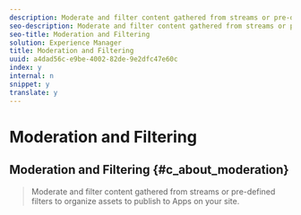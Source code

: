 ```yaml
---
description: Moderate and filter content gathered from streams or pre-defined filters to organize assets to publish to Apps on your site.
seo-description: Moderate and filter content gathered from streams or pre-defined filters to organize assets to publish to Apps on your site.
seo-title: Moderation and Filtering
solution: Experience Manager
title: Moderation and Filtering
uuid: a4dad56c-e9be-4002-82de-9e2dfc47e60c
index: y
internal: n
snippet: y
translate: y
---
```


# Moderation and Filtering

## Moderation and Filtering {#c_about_moderation}
>Moderate and filter content gathered from streams or pre-defined filters to organize assets to publish to Apps on your site.
<!-- c_about_moderation.dita -->
